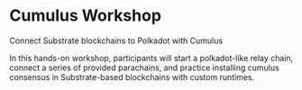 # Cumulus Workshop

Connect Substrate blockchains to Polkadot with Cumulus

In this hands-on workshop, participants will start a polkadot-like relay chain, connect a series of provided parachains, and practice installing cumulus consensus in Substrate-based blockchains with custom runtimes.
